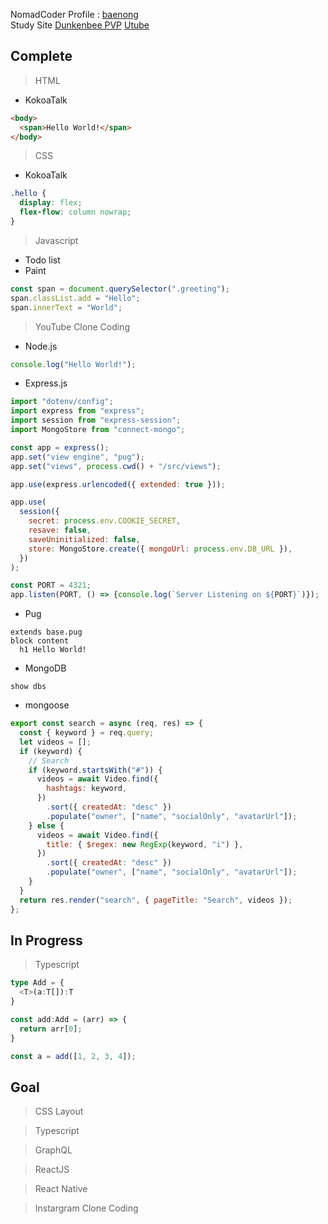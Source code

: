 <!---
baenong/baenong is a ✨ special ✨ repository because its `README.md` (this file) appears on your GitHub profile.
You can click the Preview link to take a look at your changes.
--->

NomadCoder Profile : [baenong](https://nomadcoders.co/users/anminsnusa)   
Study Site
[Dunkenbee PVP](https://wongbaenong.github.io/DrunkenbeePVP)
[Utube](https://https://utube-study.herokuapp.com)

Complete
-
> HTML
* KokoaTalk
```html
<body>
  <span>Hello World!</span>
</body>
```

> CSS
* KokoaTalk
```css
.hello {
  display: flex;
  flex-flow: column nowrap;
}
```

> Javascript
- Todo list
- Paint
```javascript
const span = document.querySelector(".greeting");
span.classList.add = "Hello";
span.innerText = "World";
```
   
> YouTube Clone Coding
- Node.js
```javascript
console.log("Hello World!");
```
- Express.js
```javascript
import "dotenv/config";
import express from "express";
import session from "express-session";
import MongoStore from "connect-mongo";

const app = express();
app.set("view engine", "pug");
app.set("views", process.cwd() + "/src/views");

app.use(express.urlencoded({ extended: true }));

app.use(
  session({
    secret: process.env.COOKIE_SECRET,
    resave: false,
    saveUninitialized: false,
    store: MongoStore.create({ mongoUrl: process.env.DB_URL }),
  })
);

const PORT = 4321;
app.listen(PORT, () => {console.log(`Server Listening on ${PORT}`)});

```
- Pug
```pug
extends base.pug
block content
  h1 Hello World!
```
- MongoDB
```
show dbs
```
- mongoose
```javascript
export const search = async (req, res) => {
  const { keyword } = req.query;
  let videos = [];
  if (keyword) {
    // Search
    if (keyword.startsWith("#")) {
      videos = await Video.find({
        hashtags: keyword,
      })
        .sort({ createdAt: "desc" })
        .populate("owner", ["name", "socialOnly", "avatarUrl"]);
    } else {
      videos = await Video.find({
        title: { $regex: new RegExp(keyword, "i") },
      })
        .sort({ createdAt: "desc" })
        .populate("owner", ["name", "socialOnly", "avatarUrl"]);
    }
  }
  return res.render("search", { pageTitle: "Search", videos });
};
```

In Progress
-
> Typescript
```typescript
type Add = {
  <T>(a:T[]):T
}

const add:Add = (arr) => {
  return arr[0];
}

const a = add([1, 2, 3, 4]);
```

Goal
-
> CSS Layout
   
> Typescript

> GraphQL

> ReactJS

> React Native

> Instargram Clone Coding
